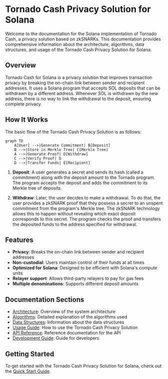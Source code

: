 # Tornado Cash Privacy Solution for Solana

Welcome to the documentation for the Solana implementation of Tornado Cash, a privacy solution based on zkSNARKs. This documentation provides comprehensive information about the architecture, algorithms, data structures, and usage of the Tornado Cash Privacy Solution for Solana.

## Overview

Tornado Cash for Solana is a privacy solution that improves transaction privacy by breaking the on-chain link between sender and recipient addresses. It uses a Solana program that accepts SOL deposits that can be withdrawn by a different address. Whenever SOL is withdrawn by the new address, there is no way to link the withdrawal to the deposit, ensuring complete privacy.

## How It Works

The basic flow of the Tornado Cash Privacy Solution is as follows:

```mermaid
graph TD
    A[User] -->|Generate Commitment| B[Deposit]
    B -->|Store in Merkle Tree| C[Merkle Tree]
    A -->|Generate Proof| D[Withdraw]
    C -->|Verify Proof| D
    D -->|Transfer Funds| E[Recipient]
```

1. **Deposit**: A user generates a secret and sends its hash (called a commitment) along with the deposit amount to the Tornado program. The program accepts the deposit and adds the commitment to its Merkle tree of deposits.

2. **Withdraw**: Later, the user decides to make a withdrawal. To do that, the user provides a zkSNARK proof that they possess a secret to an unspent commitment from the program's Merkle tree. The zkSNARK technology allows this to happen without revealing which exact deposit corresponds to this secret. The program checks the proof and transfers the deposited funds to the address specified for withdrawal.

## Features

- **Privacy**: Breaks the on-chain link between sender and recipient addresses
- **Non-custodial**: Users maintain control of their funds at all times
- **Optimized for Solana**: Designed to be efficient with Solana's compute units
- **Relayer support**: Allows third-party relayers to pay for gas fees
- **Multiple denominations**: Supports different deposit amounts

## Documentation Sections

- [Architecture](architecture.md): Overview of the system architecture
- [Algorithms](algorithms/index.md): Detailed explanation of the algorithms used
- [Data Structures](data-structures/index.md): Information about the data structures
- [Usage Guide](usage/index.md): How to use the Tornado Cash Privacy Solution
- [API Reference](api/index.md): Reference documentation for the API
- [Development Guide](development/index.md): Guide for developers

## Getting Started

To get started with the Tornado Cash Privacy Solution for Solana, check out the [Quick Start Guide](usage/quick-start.md).